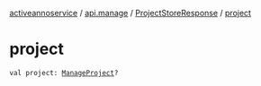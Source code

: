 [activeannoservice](../../index.md) / [api.manage](../index.md) / [ProjectStoreResponse](index.md) / [project](./project.md)

# project

`val project: `[`ManageProject`](../../api.manage.dto/-manage-project/index.md)`?`